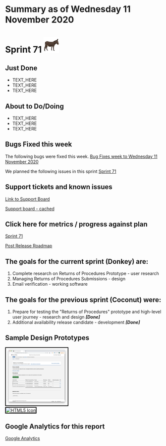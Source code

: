 # Summary as of Wednesday 11 November 2020 

# Sprint 71 <img src="graphs/Donkey.png" alt="HTML5 Icon" width="50" ></a>

## Just Done
* TEXT_HERE
* TEXT_HERE
* TEXT_HERE

## About to Do/Doing
* TEXT_HERE
* TEXT_HERE
* TEXT_HERE

## Bugs Fixed this week
The following bugs were fixed this week.
[Bug Fixes week to Wednesday 11 November 2020](graphs/bugs11112020.png)

We planned the following issues in this sprint 
[Sprint 71](graphs/sprint11112020.png)

## Support tickets and known issues
[Link to Support Board](https://collaboration.homeoffice.gov.uk/jira/secure/RapidBoard.jspa?rapidView=1717&selectedIssue=ASSB-253)

[Support board - cached](graphs/supportBoard11112020.png)

## Click here for metrics / progress against plan
[Sprint 71](graphs/progress11112020.png)

[Post Release Roadmap](graphs/roadmap11112020.png)

## The goals for the current sprint (Donkey) are:
1) Complete research on Returns of Procedures Prototype - user research 
2) Managing Returns of Procedures Submissions - design 
3) Email verification - working software

## The goals for the previous sprint (Coconut) were:
1. Prepare for testing the "Returns of Procedures" prototype and high-level user journey - research and design ***[Done]***
2. Additional availability release candidate - development ***[Done]***


## Sample Design Prototypes
<a href="graphs/proto1_11112020.png"><img src="graphs/proto1_11112020.png" alt="HTML5 Icon" width="200" style="border:2px solid black"></a>
<br>
<a href="graphs/proto2_11112020.png"><img src="graphs/proto2_11112020.png" alt="HTML5 Icon" width="200" style="border:2px solid black"></a>
<br>


## Google Analytics for this report
[Google Analytics](graphs/GA11112020.png)


